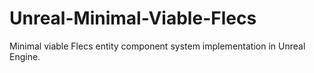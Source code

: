 # Unreal-Minimal-Viable-Flecs
Minimal viable Flecs entity component system implementation in Unreal Engine.
